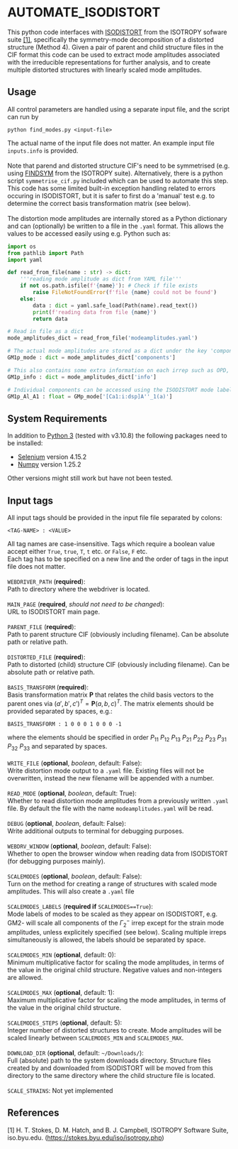 # AUTOMATE_ISODISTORT

This python code interfaces with [ISODISTORT](https://stokes.byu.edu/iso/isodistort.php) from the ISOTROPY sofware suite [[1]](#1), specifically the symmetry-mode decomposition of a distorted structure (Method 4). Given a pair of parent and child structure files in the CIF format this code can be used to extract mode amplitudes associated with the irreducible representations for further analysis, and to create multiple distorted structures with linearly scaled mode amplitudes.

Usage
----
All control parameters are handled using a separate input file, and the script can run by 
```
python find_modes.py <input-file>
```
The actual name of the input file does not matter. An example input file `inputs.info` is provided. \
\
Note that parend and distorted structure CIF's need to be symmetrised (e.g. using [FINDSYM](https://stokes.byu.edu/iso/findsym.php) from the ISOTROPY suite). Alternatively, there is a python script `symmetrise_cif.py` included which can be used to automate this step. This code has some limited built-in exception handling related to errors occuring in ISODISTORT, but it is safer to first do a 'manual' test e.g. to determine the correct basis transformation matrix (see below).\
\
The distortion mode amplitudes are internally stored as a Python dictionary and can (optionally) be written to a file in the `.yaml` format. This allows the values to be accessed easily using e.g. Python such as:
```python
import os
from pathlib import Path
import yaml

def read_from_file(name : str) -> dict:
    '''reading mode amplitude as dict from YAML file'''
    if not os.path.isfile(f'{name}'): # Check if file exists
        raise FileNotFoundError(f'file {name} could not be found')
    else:   
        data : dict = yaml.safe_load(Path(name).read_text())
        print(f'reading data from file {name}')
        return data

# Read in file as a dict
mode_amplitudes_dict = read_from_file('modeamplitudes.yaml')

# The actual mode amplitudes are stored as a dict under the key 'components'
GM1p_mode : dict = mode_amplitudes_dict['components']

# This also contains some extra information on each irrep such as OPD, parent and child space groups
GM1p_info : dict = mode_amplitudes_dict['info']

# Individual components can be accessed using the ISODISTORT mode labels as key
GM1p_Al_A1 : float = GMp_mode['[Ca1:i:dsp]A''_1(a)']
```
System Requirements
-------
In addition to [Python 3](https://www.python.org/) (tested with v3.10.8) the following packages need to be installed:

* [Selenium](https://selenium-python.readthedocs.io/) version 4.15.2
* [Numpy](https://numpy.org/) version 1.25.2

Other versions might still work but have not been tested.

Input tags
-----------
All input tags should be provided in the input file file separated by colons: 
```
<TAG-NAME> : <VALUE>
```
 All tag names are case-insensitive. Tags which require a boolean value accept either `True`, `true`, `T`, `t` etc. or `False`, `F` etc. \
 Each tag has to be specified on a new line and the order of tags in the input file does not matter.
\
\
`WEBDRIVER_PATH` (**required**): \
Path to directory where the webdriver is located. \
\
`MAIN_PAGE` (**required**, *should not need to be changed*): \
URL to ISODISTORT main page. \
\
`PARENT_FILE` (**required**): \
Path to parent structure CIF (obviously including filename). Can be absolute path or relative path. \
\
`DISTORTED_FILE` (**required**): \
Path to distorted (child) structure CIF (obviously including filename). Can be absolute path or relative path. \
\
`BASIS_TRANSFORM` (**required**): \
Basis transformation matrix **P** that relates the child basis vectors to the parent ones via $(a',b',c')^T=\textbf{P}(a,b,c)^T$. The matrix elements should be provided separated by spaces, e.g.: 
``` 
BASIS_TRANSFORM : 1 0 0 0 1 0 0 0 -1
```
 where the elements should be specified in order $P_{11}$ $P_{12}$ $P_{13}$ $P_{21}$  $P_{22}$  $P_{23}$  $P_{31}$ $P_{32}$ $P_{33}$ and separated by spaces. \
\
`WRITE_FILE` (**optional**, *boolean*, default: False): \
Write distortion mode output to a `.yaml` file. Existing files will not be overwritten, instead the new filename will be appended with a number. \
\
`READ_MODE` (**optional**, *boolean*, default: True): \
Whether to read distortion mode amplitudes from a previously written `.yaml` file. By default the file with the name `modeamplitudes.yaml` will be read. \
\
`DEBUG` (**optional**, *boolean*, default: False): \
Write additional outputs to terminal for debugging purposes. \
\
`WEBDRV_WINDOW` (**optional**, *boolean*, default: False): \
Whether to open the browser window when reading data from ISODISTORT (for debugging purposes mainly). \
\
`SCALEMODES` (**optional**, *boolean*, default: False): \
Turn on the method for creating a range of structures with scaled mode amplitudes. This will also create a `.yaml` file\
\
`SCALEMODES_LABELS` (**required if** `SCALEMODES==True`): \
Mode labels of modes to be scaled as they appear on ISODISTORT, e.g. GM2- will scale all components of the $\Gamma_2^-$ irrep except for the strain mode amplitudes, unless explicitely specified (see below). Scaling multiple irreps simultaneously is allowed, the labels should be separated by space. \
\
`SCALEMODES_MIN` (**optional**, default: 0): \
Minimum multiplicative factor for scaling the mode amplitudes, in terms of the value in the original child structure. Negative values and non-integers are allowed.\
\
`SCALEMODES_MAX` (**optional**, default: 1): \
Maximum multiplicative factor for scaling the mode amplitudes, in terms of the value in the original child structure. \
\
`SCALEMODES_STEPS` (**optional**, default: 5): \
Integer number of distorted structures to create. Mode amplitudes will be scaled linearly between `SCALEMODES_MIN` and `SCALEMODES_MAX`. \
\
`DOWNLOAD_DIR` (**optional**, default: `~/Downloads/`): \
Full (absolute) path to the system downloads directory. Structure files created by and downloaded from ISODISTORT will be moved from this directory to the same directory where the child structure file is located.\
\
`SCALE_STRAINS`: Not yet implemented


## References
<a id="1">[1]</a>
H. T. Stokes, D. M. Hatch, and B. J. Campbell, ISOTROPY Software Suite, iso.byu.edu. (https://stokes.byu.edu/iso/isotropy.php)
